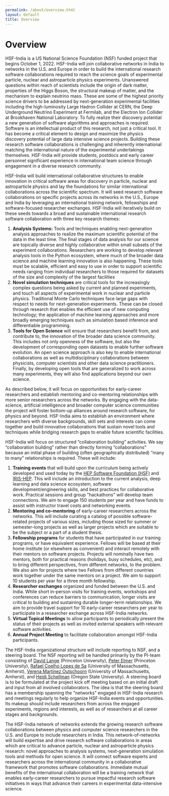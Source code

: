 ```yaml
---
permalink: /about/overview.html
layout: default
title: Overview
---
```


<h1>Overview</h1>

HSF-India is a US National Science Foundation (NSF) funded project
that begins October 1, 2022. HSF-India will join collaborative
networks in India to networks in the U.S. and Europe in order to
build the international research software collaborations required
to reach the science goals of experimental particle, nuclear and
astroparticle physics experiments. Unanswered questions within reach
of scientists include the origin of dark matter, properties of the
Higgs Boson, the structural makeup of matter, and the mechanism to
explain neutrino mass. These are some of the highest priority science
drivers to be addressed by next-generation experimental facilities
including the high-luminosity Large Hadron Collider at CERN, the
Deep Underground Neutrino Experiment at Fermilab, and the Electron
Ion Collider at Brookhaven National Laboratory. To fully realize
their discovery potential a new generation of software algorithms
and approaches is required. Software is an intellectual product of
this research, not just a critical tool. It has become a critical
element to design and maximize the physics discovery potential of
large data intensive science projects. Building these research
software collaborations is challenging and inherently international
matching the international nature of the experimental undertakings
themselves. HSF-India will provide students, postdocs and early
career personnel significant experience in international team science
through engagement in a diverse research community.


HSF-India will build international collaborative structures to
enable innovation in critical software areas for discovery in
particle, nuclear and astroparticle physics and lay the foundations
for similar international collaborations across the scientific
spectrum. It will seed research software collaborations on specific
projects across its networks in the U.S., Europe and India by
leveraging an international training network, fellowships and
software-focused researcher exchanges. HSF-India will iteratively
build on these seeds towards a broad and sustainable international
research software collaboration with three key research themes:

  1. **Analysis Systems:** Tools and techniques enabling next-generation
     analysis approaches to realize the maximum scientific potential
     of the data in the least time. The final stages of data analysis
     for our science are topically diverse and highly collaborative
     within small subsets of the experiment collaborations. Researchers
     are working to develop relevant analysis tools in the Python
     ecosystem, where much of the broader data science and machine
     learning innovation is also happening. These tools must be scalable,
     efficient and easy to use in order to support scientific needs
     ranging from individual researchers to those required for datasets
     of the size and complexity of the largest facilities
  1. **Novel simulation techniques** are critical tools for the increasingly
     complex questions being asked by current and planned experiments,
     and touch all aspects of experimental work in nuclear and
     particle physics. Traditional Monte Carlo techniques face large
     gaps with respect to needs for next-generation experiments. These
     can be closed through research that enables the efficient use of
     new computing technology; the application of machine learning
     approaches and more broadly emerging techniques such as simulation
     based inference and differentiable programming.
  1. **Tools for Open Science** will ensure that researchers benefit
     from, and contribute to, the innovation of the broader data science
     community. This includes not only openness of the software, but
     also the development of corresponding open datasets to enable
     further software evolution. An open science approach is also key
     to enable international collaborations as well as multidisciplinary
     collaborations between physicists, computer scientists and other
     data science practitioners. Finally, by developing open tools
     that are generalized to work across many experiments, they will
     also find applications beyond our own science.

As described below, it will focus on opportunities for early-career
researchers and establish mentoring and co-mentoring relationships
with more senior researchers across the networks. By engaging with
the data-science, artificial intelligence and broader computer
science communities the project will foster bottom-up alliances
around research software, for physics and beyond. HSF-India aims
to establish an environment where researchers with diverse backgrounds,
skill sets and interests can come together and build innovative
collaborations that sustain novel tools and techniques while bridging
research gaps to enable future scientific facilities.

HSF-India will focus on structured “collaboration building” activities.
We say “collaboration building” rather than directly forming
“collaborations” because an initial phase of building (often
geographically distributed) “many to many” relationships is required.
These will include:

  1. **Training events** that will build upon the curriculum being
     actively developed and used today by the 
     [HEP Software Foundation (HSF)](https://hepsoftwarefoundation.org)
      and [IRIS-HEP](https://iris-hep.org). This
     will include an introduction to the current analysis, deep learning
     and data science ecosystem, software development/engineering
     skills, and best practices for collaborative work. Practical
     sessions and group "hackathons" will develop team connections.
     We aim to engage 150 students per year and have funds to assist
     with instructor travel costs and networking events.
  1. **Mentoring and co-mentoring** of early-career researchers across
     the networks. This will include curating a catalog of possible
     software-related projects of various sizes, including those sized
     for summer or semester-long projects as well as larger projects
     which are suitable to be the subject or a part of a student thesis.
  1. **Fellowship programs** for students that have participated in our
     training programs, or have equivalent experience. Fellows will
     be based at their home institute (or elsewhere as convenient) and
     interact remotely with their mentors on software projects. Projects
     will nominally have two mentors, both for practical reasons
     (holidays, busy schedules, etc), and to bring different perspectives,
     from different networks, to the problem. We also aim for projects
     where two Fellows from different countries work together under
     the same mentors on a project. We aim to support 10 students per
     year for a three month fellowship.
  1. **Researcher exchanges** organized and funded between the U.S. and
     India. While short in-person visits for training events, workshops
     and conferences can reduce barriers to communication, longer
     visits are critical to building and sustaining durable longer-term
     relationships.  We aim to provide travel support for 10 early-career
     researchers per year to participate in a researcher exchange
     across HSF-India networks.
  1. **Virtual Topical Meetings** to allow participants to periodically
     present the status of their projects as well as invited external
     speakers with relevant software activities.
  1. **Annual Project Meeting** to facilitate collaboration amongst
     HSF-India participants.

The HSF-India organizational structure will include reporting to
NSF, and a steering board. The NSF reporting will be handled primarily
by the PI-team consisting of [David Lange](https://dlange.web.cern.ch/) 
(Princeton University), [Peter Elmer](https://elmer.scholar.princeton.edu) 
(Princeton University), [Rafael Coelho Lopes de Sa](https://www.physics.umass.edu/people/rafael-lopes-de-sa)
(University of Massachusetts, Amherst), [Verena Martinez Outschoorn](https://www.physics.umass.edu/people/verena-martinez-outschoorn)
(University of Massachusetts, Amherst), and [Heidi Schellman](https://physics.oregonstate.edu/heidi-schellman) (Oregon
State University). A steering board is to be formulated at the
project kick off meeting based on an initial draft and input from
all involved collaborators. The idea is that the steering board has
a membership spanning the "networks" engaged in HSF-India research
and meetings regularly to help organize HSF-India events and
opportunities. Its makeup should include researchers from across
the engaged experiments, regions and interests, as well as of
researchers at all career stages and backgrounds.

The HSF-India network of networks extends the growing research
software collaborations between physics and computer science
researchers in the U.S. and Europe to include researchers in India.
This network-of-networks will build expertise and drive research
software collaborations in areas which are critical to advance
particle, nuclear and astroparticle physics research: novel approaches
to analysis systems, next-generation simulation tools and methods
for open science. It will connect software experts and researchers
across the international community in a collaborative framework
that promotes software collaborations. Immediate mutual benefits
of the international collaboration will be a training network that
enables early-career researchers to pursue impactful research
software initiatives in ways that advance their careers in experimental
data-intensive science.

